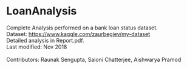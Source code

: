 # LoanAnalysis
Complete Analysis performed on a bank loan status dataset. <br/>
Dataset: https://www.kaggle.com/zaurbegiev/my-dataset <br/>
Detailed analysis in Report.pdf. <br/>
Last modified: Nov 2018 <br/><br/>
Contributors: Raunak Sengupta, Saioni Chatterjee, Aishwarya Pramod
